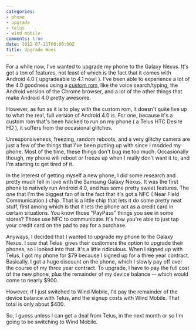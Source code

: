 ```yaml
---
categories:
- phone
- upgrade
- telus
- wind mobile
comments: true
date: 2012-07-11T00:00:00Z
title: Upgrade Woes
---
```


For a while now, I've wanted to upgrade my phone to the Galaxy Nexus. It's got a ton of features, not least of which is the fact that it comes with Android 4.0 ( upgradeable to 4.1 now! ). I've been able to experience a lot of the 4.0 goodness using a [custom rom](http://forum.xda-developers.com/showthread.php?t=1450962), like the voice search/typing, the Android version of the Chrome browser, and a lot of the other things that make Android 4.0 pretty awesome.

However, as fun as it is to play with the custom rom, it doesn't quite live up to what the real, full version of Android 4.0 is. For one, because it's a custom rom that's been hacked to run on my phone ( a Telus HTC Desire HD ), it suffers from the occasional glitches.

Unresponsiveness, freezing, random reboots, and a very glitchy camera are just a few of the things that I've been putting up with since I modded my phone. Most of the time, these things don't bug me too much. Occasionally though, my phone will reboot or freeze up when I really don't want it to, and I'm starting to get tired of it.

In the interest of getting myself a new phone, I did some research and pretty much fell in love with the Samsung Galaxy Nexus. It was the first phone to natively run Android 4.0, and has some pretty sweet features. The one that I'm the biggest fan of is the fact that it's got a NFC ( Near Field Communication )&nbsp;chip. That is a little chip that lets it do some pretty neat stuff, first among which is that it lets the phone act as a credit card in certain situations. You know those "PayPass" things you see in some stores? Those use NFC to communicate. It's how you're able to just tap your credit card on the pad to pay for a purchase.

Anyways, I decided that I wanted to upgrade my phone to the Galaxy Nexus. I saw that Telus &nbsp;gives their customers the option to upgrade their phones, so I looked into that. It's a little ridiculous. When I signed up with Telus, I got my phone for $79 because I signed up for a three year contract. Basically, I got a huge discount on the phone, which I slowly pay off over the course of my three year contract. To upgrade, I have to pay the full cost of the new phone, plus the remainder of my device balance -- which would come to nearly $900.

However, if I just switched to Wind Mobile, I'd pay the remainder of the device balance with Telus, and the signup costs with Wind Mobile. That total is only about $400.

So, I guess unless I can get a deal from Telus, in the next month or so I'm going to be switching to Wind Mobile.

